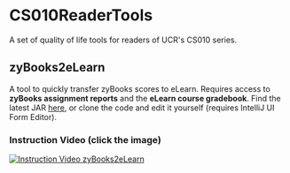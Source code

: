 # CS010ReaderTools
A set of quality of life tools for readers of UCR's CS010 series.

## zyBooks2eLearn
A tool to quickly transfer zyBooks scores to eLearn. Requires access to **zyBooks assignment reports** and the **eLearn course gradebook**. Find the latest JAR [here](https://github.com/jstnf/CS010ReaderTools/releases/tag/1.0.0), or clone the code and edit it yourself (requires IntelliJ UI Form Editor).

### Instruction Video (click the image)
[![Instruction Video zyBooks2eLearn](http://img.youtube.com/vi/RfzM7BtgkeQ/0.jpg)](http://www.youtube.com/watch?v=RfzM7BtgkeQ "zyBooks2eLearn Usage Tutorial")

